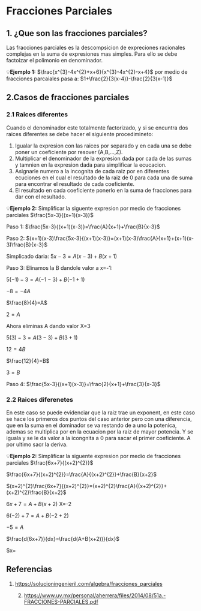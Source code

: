 # Fracciones Parciales 
## 1. ¿Que son las fracciones parciales?
Las fracciones parciales es la descompsicion de expreciones racionales complejas en la suma de expresiones mas simples. Para ello se debe factoizar el polimonio en denominador.

💡**Ejemplo 1:** $\frac{x^{3}-4x^{2}+x+6}{x^{3}-4x^{2}-x+4}$ por medio de fracciones parcaiales pasa a: $1+\frac{2}{3(x-4)}-\frac{2}{3(x-1)}$
## 2.Casos de fracciones parciales
### 2.1 Raices diferentes
Cuando el denominador este totalmente factorizado, y si se encuntra dos raices diferentes se debe hacer el siguiente procedimineto:
1. Igualar la expresion con las raices por separado y en cada una se debe poner un coeficiente por resover (A,B,...,Z).
2.  Multiplicar el denominador de la expresion dada por cada de las sumas y tamnien en la expresion dada para simplificar la ecucacion.
3. Asignarle numero a la incognita de cada raiz por en diferentes ecuciones en el cual el resultado de la raiz de 0 para cada una de suma para encontrar el resultado de cada coeficiente.
4. El resultado en cada coeficiente ponerlo en la suma de fracciones para dar con el resultado.

💡**Ejemplo 2:** Simplificar la siguente expresion por medio de fracciones parciales $\frac{5x-3}{(x+1)(x-3)}$
   
   Paso 1: $\frac{5x-3}{(x+1)(x-3)}=\frac{A}{x+1}+\frac{B}{x-3}$

   Paso 2: $(x+1)(x-3)\frac{5x-3}{(x+1)(x-3)}=(x+1)(x-3)\frac{A}{x+1}+(x+1)(x-3)\frac{B}{x-3}$
  
   Simplicado daria: $5x-3=A(x-3)+B(x+1)$

   Paso 3: Elinamos la B dandole valor a x=-1:

   $5(-1)-3=A(-1-3)+B(-1+1)$

   $-8=-4A$

   $\frac{8}{4}=A$
  
   $2=A$

   Ahora eliminas A dando valor X=3
   
   $5(3)-3=A(3-3)+B(3+1)$

   $12=4B$

   $\frac{12}{4}=B$

   $3=B$

   Paso 4:  $\frac{5x-3}{(x+1)(x-3)}=\frac{2}{x+1}+\frac{3}{x-3}$
   ### 2.2 Raices diferenetes 
   En este caso se puede evidenciar que la raiz trae un exponent, en este caso se hace los primeros dos puntos del caso anterior pero con una diferencia, que en la suma en el dominador se va restando de a uno la potenica, ademas se multiplica por en la ecuacion por la raiz de mayor potencia. Y se iguala y se le da valor a la icongnita a 0 para sacar el primer coeficiente.
   A por ultimo sacr la deriva.

   💡**Ejemplo 2:** Simplificar la siguente expresion por medio de fracciones parciales $\frac{6x+7}{(x+2)^{2}}$

   $\frac{6x+7}{(x+2)^{2}}=\frac{A}{(x+2)^{2}}+\frac{B}{x+2}$

  $(x+2)^{2}\frac{6x+7}{(x+2)^{2}}=(x+2)^{2}\frac{A}{(x+2)^{2}}+(x+2)^{2}\frac{B}{x+2}$

  $6x+7=A+B(x+2)$ X=-2

$6(-2)+7=A+B(-2+2)$

$-5=A$

$\frac{d(6x+7)}{dx}=\frac{d(A+B(x+2))}{dx}$

$x=

  
## Referencias
1. https://solucioningenieril.com/algebra/fracciones_parciales

   2. https://www.uv.mx/personal/aherrera/files/2014/08/51a.-FRACCIONES-PARCIALES.pdf
